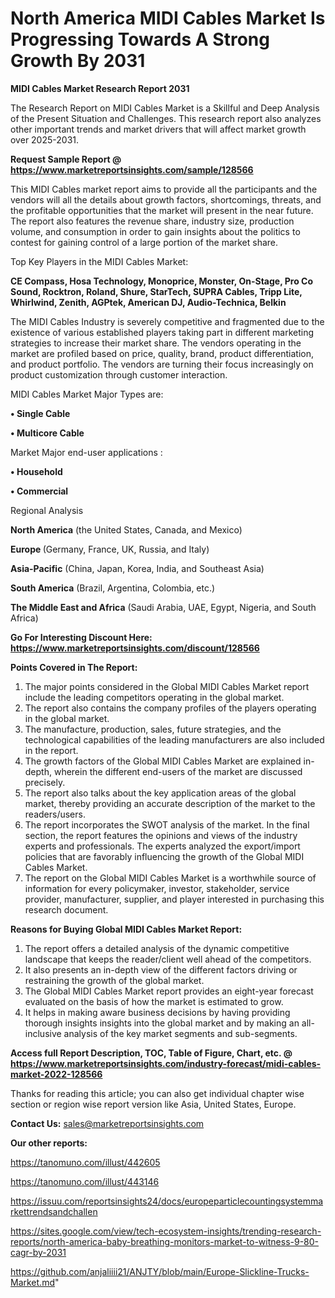 # North America MIDI Cables Market Is Progressing Towards A Strong Growth By 2031

<strong>MIDI Cables Market Research Report 2031</strong>

The Research Report on MIDI Cables Market is a Skillful and Deep Analysis of the Present Situation and Challenges. This research report also analyzes other important trends and market drivers that will affect market growth over 2025-2031.

<strong>Request Sample Report @ <a href=https://www.marketreportsinsights.com/sample/128566>https://www.marketreportsinsights.com/sample/128566</a></strong>

This MIDI Cables market report aims to provide all the participants and the vendors will all the details about growth factors, shortcomings, threats, and the profitable opportunities that the market will present in the near future. The report also features the revenue share, industry size, production volume, and consumption in order to gain insights about the politics to contest for gaining control of a large portion of the market share.

Top Key Players in the MIDI Cables Market:

<strong>CE Compass, Hosa Technology, Monoprice, Monster, On-Stage, Pro Co Sound, Rocktron, Roland, Shure, StarTech, SUPRA Cables, Tripp Lite, Whirlwind, Zenith, AGPtek, American DJ, Audio-Technica, Belkin</strong>

The MIDI Cables Industry is severely competitive and fragmented due to the existence of various established players taking part in different marketing strategies to increase their market share. The vendors operating in the market are profiled based on price, quality, brand, product differentiation, and product portfolio. The vendors are turning their focus increasingly on product customization through customer interaction.

MIDI Cables Market Major Types are:

<strong>• Single Cable

• Multicore Cable</strong>

Market Major end-user applications :

<strong>• Household

• Commercial</strong>

Regional Analysis

</u><strong><b>North America</b></strong> (the United States, Canada, and Mexico)

<strong><b>Europe </b></strong>(Germany, France, UK, Russia, and Italy)

<strong><b>Asia-Pacific</b></strong> (China, Japan, Korea, India, and Southeast Asia)

<strong><b>South America</b></strong> (Brazil, Argentina, Colombia, etc.)

<strong><b>The Middle East and Africa</b></strong> (Saudi Arabia, UAE, Egypt, Nigeria, and South Africa)

<strong>Go For Interesting Discount Here: <a href=https://www.marketreportsinsights.com/discount/128566>https://www.marketreportsinsights.com/discount/128566</a></strong>

<strong>Points Covered in The Report:</strong>
<ol>
  <li>The major points considered in the Global MIDI Cables Market report include the leading competitors operating in the global market.</li>
  <li>The report also contains the company profiles of the players operating in the global market.</li>
  <li>The manufacture, production, sales, future strategies, and the technological capabilities of the leading manufacturers are also included in the report.</li>
  <li>The growth factors of the Global MIDI Cables Market are explained in-depth, wherein the different end-users of the market are discussed precisely.</li>
  <li>The report also talks about the key application areas of the global market, thereby providing an accurate description of the market to the readers/users.</li>
  <li>The report incorporates the SWOT analysis of the market. In the final section, the report features the opinions and views of the industry experts and professionals. The experts analyzed the export/import policies that are favorably influencing the growth of the Global MIDI Cables Market.</li>
  <li>The report on the Global MIDI Cables Market is a worthwhile source of information for every policymaker, investor, stakeholder, service provider, manufacturer, supplier, and player interested in purchasing this research document.</li>
</ol>
<strong>Reasons for Buying Global MIDI Cables Market Report:</strong>

<ol>
  <li>The report offers a detailed analysis of the dynamic competitive landscape that keeps the reader/client well ahead of the competitors.</li>
  <li>It also presents an in-depth view of the different factors driving or restraining the growth of the global market.</li>
  <li>The Global MIDI Cables Market report provides an eight-year forecast evaluated on the basis of how the market is estimated to grow.</li>
  <li>It helps in making aware business decisions by having providing thorough insights insights into the global market and by making an all-inclusive analysis of the key market segments and sub-segments.</li>
</ol>
<strong>Access full Report Description, TOC, Table of Figure, Chart, etc. @ <a href=https://www.marketreportsinsights.com/industry-forecast/midi-cables-market-2022-128566>https://www.marketreportsinsights.com/industry-forecast/midi-cables-market-2022-128566</a></strong>


Thanks for reading this article; you can also get individual chapter wise section or region wise report version like Asia, United States, Europe.

<strong>Contact Us:</strong>
sales@marketreportsinsights.com

<strong>Our other reports:</strong>

<a href=https://tanomuno.com/illust/442605>https://tanomuno.com/illust/442605</a>

<a href=https://tanomuno.com/illust/443146>https://tanomuno.com/illust/443146</a>

<a href=https://issuu.com/reportsinsights24/docs/europeparticlecountingsystemmarkettrendsandchallen>https://issuu.com/reportsinsights24/docs/europeparticlecountingsystemmarkettrendsandchallen</a>

<a href=https://sites.google.com/view/tech-ecosystem-insights/trending-research-reports/north-america-baby-breathing-monitors-market-to-witness-9-80-cagr-by-2031>https://sites.google.com/view/tech-ecosystem-insights/trending-research-reports/north-america-baby-breathing-monitors-market-to-witness-9-80-cagr-by-2031</a>

<a href=https://github.com/anjaliiii21/ANJTY/blob/main/Europe-Slickline-Trucks-Market.md>https://github.com/anjaliiii21/ANJTY/blob/main/Europe-Slickline-Trucks-Market.md</a>"
